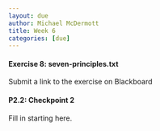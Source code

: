 ```yaml
---
layout: due
author: Michael McDermott
title: Week 6
categories: [due]
---
```

#### Exercise 8: seven-principles.txt

Submit a link to the exercise on Blackboard

#### P2.2: Checkpoint 2

Fill in starting here.
